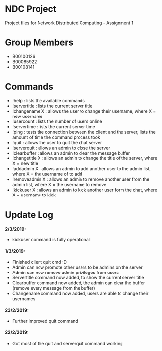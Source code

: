 # NDC Project

Project files for Network Distributed Computing - Assignment 1

# Group Members

- B00100126
- B00085922
- B00108141

# Commands

- !help : lists the available commands
- !servertitle : lists the current server title
- !changename X : allows the user to change their username, where X = new username
- !usercount : lists the number of users online
- !servertime : lists the current server time
- !ping : tests the connection between the client and the server, lists the amount of time the command process took
- !quit : allows the user to quit the chat server
- !serverquit : allows an admin to close the server
- !clearbuffer : allows an admin to clear the message buffer
- !changetitle X : allows an admin to change the title of the server, where X = new title
- !addadmin X : allows an admin to add another user to the admin list, where X = the username of to add
- !removeadmin X : allows an admin to remove another user from the admin list, where X = the username to remove
- !kickuser X : allows an admin to kick another user form the chat, where X = username to kick

# Update Log

#### 2/3/2019:
- kickuser command is fully operational

#### 1/3/2019:
- Finished client quit cmd :D
- Admin can now promote other users to be admins on the server
- Admin can now remove admin privileges from users
- Servertitle command now added, to show the current server title
- Clearbuffer command now added, the admin can clear the buffer (remove every message from the buffer)
- Changename command now added, users are able to change their usernames

#### 23/2/2019:
- Further improved quit command

#### 22/2/2019:
- Got most of the quit and serverquit command working
